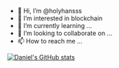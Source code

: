 - 👋 Hi, I’m @holyhansss
- 👀 I’m interested in blockchain
- 🌱 I’m currently learning ...
- 💞️ I’m looking to collaborate on ...
- 📫 How to reach me ...

<!---
holyhansss/holyhansss is a ✨ special ✨ repository because its `README.md` (this file) appears on your GitHub profile.
You can click the Preview link to take a look at your changes.
--->
[![Daniel's GitHub stats](https://github-readme-stats.vercel.app/apiholyhansssanuraghazra)](https://github.com/holyhansss/github-readme-stats)

